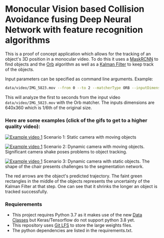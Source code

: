 # Monocular Vision based Collision Avoidance fusing Deep Neural Network with feature recognition algorithms

This is a proof of concept application which allows for the tracking of an object's 3D position in a monocular video. 
To do this it uses a [MaskRCNN](https://github.com/matterport/Mask_RCNN) to find objects and the [Orb](https://www.researchgate.net/publication/221111151_ORB_an_efficient_alternative_to_SIFT_or_SURF) algorithm as well as a [Kalman Filter](https://filterpy.readthedocs.io/en/latest/) to keep track of the objects.

Input parameters can be specified as command line arguments. 
Example: 
```bash
data/video/IMG_5823.mov --from 0 --to 2 --matcherType ORB --inputDimensions 640 360 --inputScale 0.1666
```
This will analyze the first to seconds from the input video `data/video/IMG_5823.mov` with the Orb matcher. 
The inputs dimensions are 640x360 which is 1/6th of the original size.


### Here are some examples (click of the gifs to get to a higher quality video): 
[![Example video 1](./../images/images/example_1.gif?raw=true)](https://youtu.be/LYG21iKl7QE)
Scenario 1: Static camera with moving objects

[![Example video 1](./../images/images/example_2.gif?raw=true)](https://youtu.be/ayhgmKT8KWM)
Scenario 2: Dynamic camera with moving objects. Significant camera shake poses problems to object tracking.

[![Example video 1](./../images/images/example_3.gif?raw=true)](https://youtu.be/tHlel_Hwfm0)
Scenario 3: Dynamic camera with static objects. The shape of the chair presents challenges to the segmentation network. 

The red arrows are the object's predicted trajectory.
The faint green rectangles in the middle of the objects represents the uncertainty of the Kalman Filter at that step.
One can see that it shrinks the longer an object is tracked successfully.



### Requierements
- This project requires Python 3.7 as it makes use of the new [Data Classes](https://docs.python.org/3/library/dataclasses.html) but Keras/Tensorflow do not support python 3.8 yet.
- This repository uses [Git LFS](https://git-lfs.github.com) to store the large weights files.
- The python dependencies are listed in the requirements.txt.
